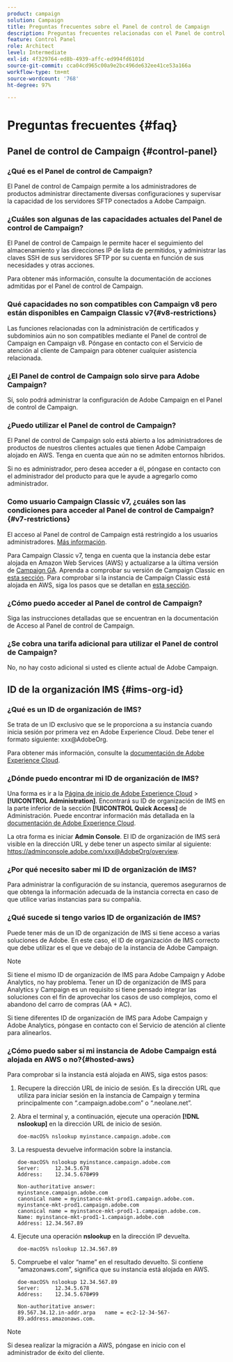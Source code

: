 ```yaml
---
product: campaign
solution: Campaign
title: Preguntas frecuentes sobre el Panel de control de Campaign
description: Preguntas frecuentes relacionadas con el Panel de control de Campaign
feature: Control Panel
role: Architect
level: Intermediate
exl-id: 4f329764-ed8b-4939-affc-ed994fd6101d
source-git-commit: cca04cd965c00a9e2bc496de632ee41ce53a166a
workflow-type: tm+mt
source-wordcount: '768'
ht-degree: 97%

---
```


# Preguntas frecuentes {#faq}

## Panel de control de Campaign {#control-panel}

### ¿Qué es el Panel de control de Campaign?

El Panel de control de Campaign permite a los administradores de productos administrar directamente diversas configuraciones y supervisar la capacidad de los servidores SFTP conectados a Adobe Campaign.

### ¿Cuáles son algunas de las capacidades actuales del Panel de control de Campaign?

El Panel de control de Campaign le permite hacer el seguimiento del almacenamiento y las direcciones IP de lista de permitidos, y administrar las claves SSH de sus servidores SFTP por su cuenta en función de sus necesidades y otras acciones.

Para obtener más información, consulte la documentación de acciones admitidas por el Panel de control de Campaign.

### Qué capacidades no son compatibles con Campaign v8 pero están disponibles en Campaign Classic v7{#v8-restrictions}

Las funciones relacionadas con la administración de certificados y subdominios aún no son compatibles mediante el Panel de control de Campaign en Campaign v8. Póngase en contacto con el Servicio de atención al cliente de Campaign para obtener cualquier asistencia relacionada.

### ¿El Panel de control de Campaign solo sirve para Adobe Campaign?

Sí, solo podrá administrar la configuración de Adobe Campaign en el Panel de control de Campaign.

### ¿Puedo utilizar el Panel de control de Campaign?

El Panel de control de Campaign solo está abierto a los administradores de productos de nuestros clientes actuales que tienen Adobe Campaign alojado en AWS. Tenga en cuenta que aún no se admiten entornos híbridos.

Si no es administrador, pero desea acceder a él, póngase en contacto con el administrador del producto para que le ayude a agregarlo como administrador.

### Como usuario Campaign Classic v7, ¿cuáles son las condiciones para acceder al Panel de control de Campaign? {#v7-restrictions}

El acceso al Panel de control de Campaign está restringido a los usuarios administradores. [Más información](https://experienceleague.adobe.com/docs/control-panel/using/discover-control-panel/managing-permissions.html#discover-control-panel).

Para Campaign Classic v7, tenga en cuenta que la instancia debe estar alojada en Amazon Web Services (AWS) y actualizarse a la última versión de [Campaign GA](https://experienceleague.adobe.com/docs/campaign-classic/using/release-notes/rn-overview.html?lang=es#rn-statuses). Aprenda a comprobar su versión de Campaign Classic en [esta sección](https://experienceleague.adobe.com/docs/campaign-classic/using/getting-started/starting-with-adobe-campaign/launching-adobe-campaign.html?lang=es#getting-your-campaign-version). Para comprobar si la instancia de Campaign Classic está alojada en AWS, siga los pasos que se detallan en [esta sección](#hosted-aws).

### ¿Cómo puedo acceder al Panel de control de Campaign?

Siga las instrucciones detalladas que se encuentran en la documentación de Acceso al Panel de control de Campaign.

### ¿Se cobra una tarifa adicional para utilizar el Panel de control de Campaign?

No, no hay costo adicional si usted es cliente actual de Adobe Campaign.

## ID de la organización IMS {#ims-org-id}

### ¿Qué es un ID de organización de IMS?

Se trata de un ID exclusivo que se le proporciona a su instancia cuando inicia sesión por primera vez en Adobe Experience Cloud. Debe tener el formato siguiente: xxx@AdobeOrg.

Para obtener más información, consulte la [documentación de Adobe Experience Cloud](https://experienceleague.adobe.com/docs/core-services/interface/administration/organizations.html).

### ¿Dónde puedo encontrar mi ID de organización de IMS?

Una forma es ir a la [Página de inicio de Adobe Experience Cloud](https://experiencecloud.adobe.com/) > **[!UICONTROL Administration]**. Encontrará su ID de organización de IMS en la parte inferior de la sección **[!UICONTROL Quick Access]** de Administración. Puede encontrar información más detallada en la [documentación de Adobe Experience Cloud](https://experienceleague.adobe.com/docs/core-services/interface/administration/organizations.html).

La otra forma es iniciar **Admin Console**. El ID de organización de IMS será visible en la dirección URL y debe tener un aspecto similar al siguiente: https://adminconsole.adobe.com/xxx@AdobeOrg/overview.

### ¿Por qué necesito saber mi ID de organización de IMS?

Para administrar la configuración de su instancia, queremos asegurarnos de que obtenga la información adecuada de la instancia correcta en caso de que utilice varias instancias para su compañía.

### ¿Qué sucede si tengo varios ID de organización de IMS?

Puede tener más de un ID de organización de IMS si tiene acceso a varias soluciones de Adobe. En este caso, el ID de organización de IMS correcto que debe utilizar es el que ve debajo de la instancia de Adobe Campaign.

>[!NOTE]
>
>Si tiene el mismo ID de organización de IMS para Adobe Campaign y Adobe Analytics, no hay problema. Tener un ID de organización de IMS para Analytics y Campaign es un requisito si tiene pensado integrar las soluciones con el fin de aprovechar los casos de uso complejos, como el abandono del carro de compras (AA + AC).
>
>Si tiene diferentes ID de organización de IMS para Adobe Campaign y Adobe Analytics, póngase en contacto con el Servicio de atención al cliente para alinearlos.

### ¿Cómo puedo saber si mi instancia de Adobe Campaign está alojada en AWS o no?{#hosted-aws}

Para comprobar si la instancia está alojada en AWS, siga estos pasos:

1. Recupere la dirección URL de inicio de sesión. Es la dirección URL que utiliza para iniciar sesión en la instancia de Campaign y termina principalmente con “.campaign.adobe.com” o “.neolane.net”.
1. Abra el terminal y, a continuación, ejecute una operación **[!DNL nslookup]** en la dirección URL de inicio de sesión.

   `doe-macOS% nslookup myinstance.campaign.adobe.com`

1. La respuesta devuelve información sobre la instancia.

   ```
   doe-macOS% nslookup myinstance.campaign.adobe.com
   Server:     12.34.5.678
   Address:    12.34.5.678#99
   
   Non-authoritative answer:
   myinstance.campaign.adobe.com
   canonical name = myinstance-mkt-prod1.campaign.adobe.com.
   myinstance-mkt-prod1.campaign.adobe.com
   canonical name = myinstance-mkt-prod1-1.campaign.adobe.com.
   Name: myinstance-mkt-prod1-1.campaign.adobe.com
   Address: 12.34.567.89
   ```

1. Ejecute una operación **nslookup** en la dirección IP devuelta.

   `doe-macOS% nslookup 12.34.567.89`

1. Compruebe el valor “name” en el resultado devuelto. Si contiene “amazonaws.com”, significa que su instancia está alojada en AWS.

   ```
   doe-macOS% nslookup 12.34.567.89
   Server:     12.34.5.678
   Address:    12.34.5.678#99
   
   Non-authoritative answer:
   89.567.34.12.in-addr.arpa   name = ec2-12-34-567-89.address.amazonaws.com.
   ```

>[!NOTE]
>
>Si desea realizar la migración a AWS, póngase en inicio con el administrador de éxito del cliente.
